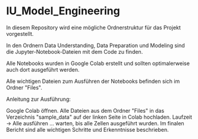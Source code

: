 # IU_Model_Engineering
 
In diesem Repository wird eine mögliche Ordnerstruktur für das Projekt vorgestellt.

In den Ordnern Data Understanding, Data Preparation und Modeling sind die Jupyter-Notebook-Dateien mit dem Code zu finden.

Alle Notebooks wurden in Google Colab erstellt und sollten optimalerweise auch dort ausgeführt werden.

Alle wichtigen Dateien zum Ausführen der Notebooks befinden sich im Ordner "Files".

Anleitung zur Ausführung:

Google Colab öffnen.
Alle Dateien aus dem Ordner "Files" in das Verzeichnis "sample_data" auf der linken Seite in Colab hochladen.
Laufzeit -> Alle ausführen ... warten, bis alle Zellen ausgeführt wurden.
Im finalen Bericht sind alle wichtigen Schritte und Erkenntnisse beschrieben.
